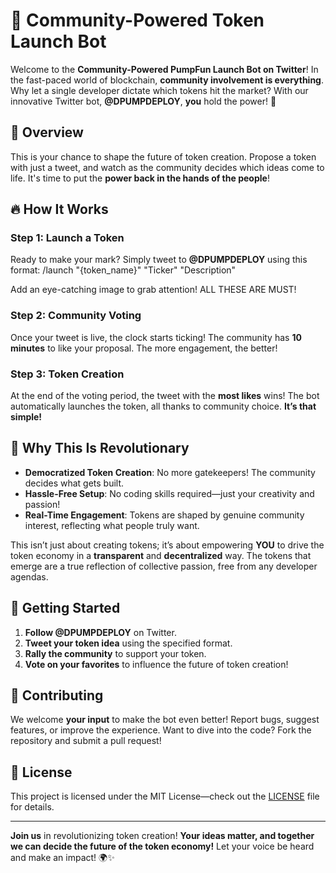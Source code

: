 # 🚀 Community-Powered Token Launch Bot

Welcome to the **Community-Powered PumpFun Launch Bot on Twitter**! In the fast-paced world of blockchain, **community involvement is everything**. Why let a single developer dictate which tokens hit the market? With our innovative Twitter bot, **@DPUMPDEPLOY**, **you** hold the power! 🌟

## 🌟 Overview

This is your chance to shape the future of token creation. Propose a token with just a tweet, and watch as the community decides which ideas come to life. It's time to put the **power back in the hands of the people**!

## 🔥 How It Works

### Step 1: Launch a Token
Ready to make your mark? Simply tweet to **@DPUMPDEPLOY** using this format:
/launch "{token_name}" "Ticker" "Description"

Add an eye-catching image to grab attention! ALL THESE ARE MUST!

### Step 2: Community Voting
Once your tweet is live, the clock starts ticking! The community has **10 minutes** to like your proposal. The more engagement, the better!

### Step 3: Token Creation
At the end of the voting period, the tweet with the **most likes** wins! The bot automatically launches the token, all thanks to community choice. **It’s that simple!**

## 🌈 Why This Is Revolutionary

- **Democratized Token Creation**: No more gatekeepers! The community decides what gets built.
- **Hassle-Free Setup**: No coding skills required—just your creativity and passion!
- **Real-Time Engagement**: Tokens are shaped by genuine community interest, reflecting what people truly want.

This isn’t just about creating tokens; it’s about empowering **YOU** to drive the token economy in a **transparent** and **decentralized** way. The tokens that emerge are a true reflection of collective passion, free from any developer agendas.

## 🚀 Getting Started

1. **Follow @DPUMPDEPLOY** on Twitter.
2. **Tweet your token idea** using the specified format.
3. **Rally the community** to support your token.
4. **Vote on your favorites** to influence the future of token creation!

## 🤝 Contributing

We welcome **your input** to make the bot even better! Report bugs, suggest features, or improve the experience. Want to dive into the code? Fork the repository and submit a pull request!

## 📄 License

This project is licensed under the MIT License—check out the [LICENSE](LICENSE) file for details.

---

**Join us** in revolutionizing token creation! **Your ideas matter, and together we can decide the future of the token economy!** Let your voice be heard and make an impact! 🌍✨
